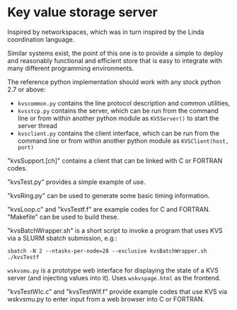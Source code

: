 Key value storage server
========================

Inspired by networkspaces, which was in turn inspired by the Linda coordination language.

Similar systems exist, the point of this one is to provide a simple to deploy and reasonably functional and efficient store that is easy to integrate with many different programming environments.

The reference python implementation should work with any stock python 2.7 or above:

   * `kvscommon.py` contains the line protocol description and common utilities,
   * `kvsstcp.py` contains the server, which can be run from the command line or from within another python module as `KVSServer()` to start the server thread
   * `kvsclient.py` contains the client interface, which can be run from the command line or from within another python module as `KVSClient(host, port)`

"kvsSupport.[ch]" contains a client that can be linked with C or FORTRAN codes.

"kvsTest.py" provides a simple example of use.

"kvsRing.py" can be used to generate some basic timing information.

"kvsLoop.c" and "kvsTestf.f" are example codes for C and FORTRAN. "Makefile" can be used to build these.

"kvsBatchWrapper.sh" is a short script to invoke a program that uses KVS via a SLURM sbatch submission, e.g.:

	sbatch -N 2 --ntasks-per-node=28 --exclusive kvsBatchWrapper.sh ./kvsTestf

`wskvsmu.py` is a prototype web interface for displaying the state of a KVS server (and injecting values into it). Uses `wskvspage.html` as the frontend.

"kvsTestWIc.c" and "kvsTestWIf.f" provide example codes that use KVS via wskvsmu.py to enter input from a web browser into C or FORTRAN. 
